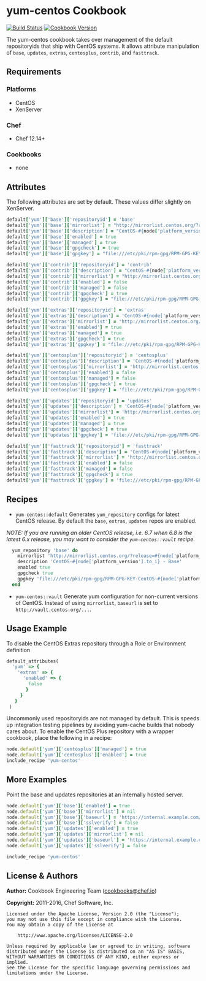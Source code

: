 # yum-centos Cookbook

[![Build Status](https://travis-ci.org/chef-cookbooks/yum-centos.svg?branch=master)](http://travis-ci.org/chef-cookbooks/yum-centos) [![Cookbook Version](https://img.shields.io/cookbook/v/yum-centos.svg)](https://supermarket.chef.io/cookbooks/yum-centos)

The yum-centos cookbook takes over management of the default repositoryids that ship with CentOS systems. It allows attribute manipulation of `base`, `updates`, `extras`, `centosplus`, `contrib`, and `fasttrack`.

## Requirements

### Platforms

- CentOS
- XenServer

### Chef

- Chef 12.14+

### Cookbooks

- none

## Attributes

The following attributes are set by default. These values differ slightly on XenServer.

```ruby
default['yum']['base']['repositoryid'] = 'base'
default['yum']['base']['mirrorlist'] = "http://mirrorlist.centos.org/?release=#{node['platform_version'].to_i}&arch=$basearch&repo=os"
default['yum']['base']['description'] = "CentOS-#{node['platform_version'].to_i} - Base"
default['yum']['base']['enabled'] = true
default['yum']['base']['managed'] = true
default['yum']['base']['gpgcheck'] = true
default['yum']['base']['gpgkey'] = "file:///etc/pki/rpm-gpg/RPM-GPG-KEY-CentOS-#{node['platform_version'].to_i}"
```

```ruby
default['yum']['contrib']['repositoryid'] = 'contrib'
default['yum']['contrib']['description'] = "CentOS-#{node['platform_version'].to_i} - Contrib"
default['yum']['contrib']['mirrorlist'] = "http://mirrorlist.centos.org/?release=#{node['platform_version'].to_i}&arch=$basearch&repo=contrib"
default['yum']['contrib']['enabled'] = false
default['yum']['contrib']['managed'] = false
default['yum']['contrib']['gpgcheck'] = true
default['yum']['contrib']['gpgkey'] = "file:///etc/pki/rpm-gpg/RPM-GPG-KEY-CentOS-#{node['platform_version'].to_i}"
```

```ruby
default['yum']['extras']['repositoryid'] = 'extras'
default['yum']['extras']['description'] = 'CentOS-#{node['platform_version'].to_i} - Extras'
default['yum']['extras']['mirrorlist'] = "http://mirrorlist.centos.org/?release=#{node['platform_version'].to_i}&arch=$basearch&repo=extras"
default['yum']['extras']['enabled'] = true
default['yum']['extras']['managed'] = true
default['yum']['extras']['gpgcheck'] = true
default['yum']['extras']['gpgkey'] = "file:///etc/pki/rpm-gpg/RPM-GPG-KEY-CentOS-#{node['platform_version'].to_i}"
```

```ruby
default['yum']['centosplus']['repositoryid'] = 'centosplus'
default['yum']['centosplus']['description'] = 'CentOS-#{node['platform_version'].to_i} - Centosplus'
default['yum']['centosplus']['mirrorlist'] = 'http://mirrorlist.centos.org/?release=#{node['platform_version'].to_i}&arch=$basearch&repo=centosplus'
default['yum']['centosplus']['enabled'] = false
default['yum']['centosplus']['managed'] = false
default['yum']['centosplus']['gpgcheck'] = true
default['yum']['centosplus']['gpgkey'] = 'file:///etc/pki/rpm-gpg/RPM-GPG-KEY-CentOS-#{node['platform_version'].to_i}'
```

```ruby
default['yum']['updates']['repositoryid'] = 'updates'
default['yum']['updates']['description'] = 'CentOS-#{node['platform_version'].to_i} - Updates'
default['yum']['updates']['mirrorlist'] = 'http://mirrorlist.centos.org/?release=#{node['platform_version'].to_i}&arch=$basearch&repo=updates'
default['yum']['updates']['enabled'] = true
default['yum']['updates']['managed'] = true
default['yum']['updates']['gpgcheck'] = true
default['yum']['updates']['gpgkey'] = 'file:///etc/pki/rpm-gpg/RPM-GPG-KEY-CentOS-#{node['platform_version'].to_i}'
```

```ruby
default['yum']['fasttrack']['repositoryid'] = 'fasttrack'
default['yum']['fasttrack']['description'] = 'CentOS-#{node['platform_version'].to_i} - fasttrack'
default['yum']['fasttrack']['mirrorlist'] = 'http://mirrorlist.centos.org/?release=#{node['platform_version'].to_i}&arch=$basearch&repo=fasttrack&infra=$infra'
default['yum']['fasttrack']['enabled'] = false
default['yum']['fasttrack']['managed'] = false
default['yum']['fasttrack']['gpgcheck'] = true
default['yum']['fasttrack']['gpgkey'] = 'file:///etc/pki/rpm-gpg/RPM-GPG-KEY-CentOS-#{node['platform_version'].to_i}'
```

## Recipes

- `yum-centos::default` Generates `yum_repository` configs for latest CentOS release. By default the `base`, `extras`, `updates` repos are enabled.

_NOTE: If you are running an older CentOS release, i.e. 6.7 when 6.8 is the latest 6.x release, you may want to consider the `yum-centos::vault` recipe._

```ruby
  yum_repository 'base' do
    mirrorlist 'http://mirrorlist.centos.org/?release=#{node['platform_version'].to_i}&arch=$basearch&repo=os'
    description 'CentOS-#{node['platform_version'].to_i} - Base'
    enabled true
    gpgcheck true
    gpgkey 'file:///etc/pki/rpm-gpg/RPM-GPG-KEY-CentOS-#{node['platform_version'].to_i}'
  end
```

- `yum-centos::vault` Generate yum configuration for non-current versions of CentOS. Instead of using `mirrorlist`, `baseurl` is set to `http://vault.centos.org/...`.

## Usage Example

To disable the CentOS Extras repository through a Role or Environment definition

```ruby
default_attributes(
  'yum' => {
    'extras' => {
      'enabled' => {
        false
       }
     }
   }
 )
```

Uncommonly used repositoryids are not managed by default. This is speeds up integration testing pipelines by avoiding yum-cache builds that nobody cares about. To enable the CentOS Plus repository with a wrapper cookbook, place the following in a recipe:

```ruby
node.default['yum']['centosplus']['managed'] = true
node.default['yum']['centosplus']['enabled'] = true
include_recipe 'yum-centos'
```

## More Examples

Point the base and updates repositories at an internally hosted server.

```ruby
node.default['yum']['base']['enabled'] = true
node.default['yum']['base']['mirrorlist'] = nil
node.default['yum']['base']['baseurl'] = 'https://internal.example.com/centos/6/os/x86_64'
node.default['yum']['base']['sslverify'] = false
node.default['yum']['updates']['enabled'] = true
node.default['yum']['updates']['mirrorlist'] = nil
node.default['yum']['updates']['baseurl'] = 'https://internal.example.com/centos/6/updates/x86_64'
node.default['yum']['updates']['sslverify'] = false

include_recipe 'yum-centos'
```

## License & Authors

**Author:** Cookbook Engineering Team ([cookbooks@chef.io](mailto:cookbooks@chef.io))

**Copyright:** 2011-2016, Chef Software, Inc.

```
Licensed under the Apache License, Version 2.0 (the "License");
you may not use this file except in compliance with the License.
You may obtain a copy of the License at

    http://www.apache.org/licenses/LICENSE-2.0

Unless required by applicable law or agreed to in writing, software
distributed under the License is distributed on an "AS IS" BASIS,
WITHOUT WARRANTIES OR CONDITIONS OF ANY KIND, either express or implied.
See the License for the specific language governing permissions and
limitations under the License.
```
